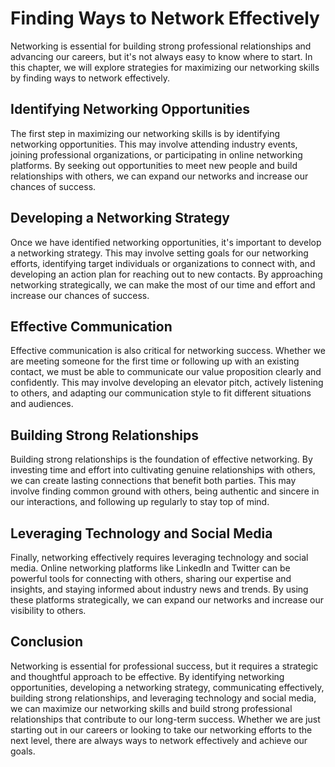 Finding Ways to Network Effectively
=================================================================================

Networking is essential for building strong professional relationships and advancing our careers, but it's not always easy to know where to start. In this chapter, we will explore strategies for maximizing our networking skills by finding ways to network effectively.

Identifying Networking Opportunities
------------------------------------

The first step in maximizing our networking skills is by identifying networking opportunities. This may involve attending industry events, joining professional organizations, or participating in online networking platforms. By seeking out opportunities to meet new people and build relationships with others, we can expand our networks and increase our chances of success.

Developing a Networking Strategy
--------------------------------

Once we have identified networking opportunities, it's important to develop a networking strategy. This may involve setting goals for our networking efforts, identifying target individuals or organizations to connect with, and developing an action plan for reaching out to new contacts. By approaching networking strategically, we can make the most of our time and effort and increase our chances of success.

Effective Communication
-----------------------

Effective communication is also critical for networking success. Whether we are meeting someone for the first time or following up with an existing contact, we must be able to communicate our value proposition clearly and confidently. This may involve developing an elevator pitch, actively listening to others, and adapting our communication style to fit different situations and audiences.

Building Strong Relationships
-----------------------------

Building strong relationships is the foundation of effective networking. By investing time and effort into cultivating genuine relationships with others, we can create lasting connections that benefit both parties. This may involve finding common ground with others, being authentic and sincere in our interactions, and following up regularly to stay top of mind.

Leveraging Technology and Social Media
--------------------------------------

Finally, networking effectively requires leveraging technology and social media. Online networking platforms like LinkedIn and Twitter can be powerful tools for connecting with others, sharing our expertise and insights, and staying informed about industry news and trends. By using these platforms strategically, we can expand our networks and increase our visibility to others.

Conclusion
----------

Networking is essential for professional success, but it requires a strategic and thoughtful approach to be effective. By identifying networking opportunities, developing a networking strategy, communicating effectively, building strong relationships, and leveraging technology and social media, we can maximize our networking skills and build strong professional relationships that contribute to our long-term success. Whether we are just starting out in our careers or looking to take our networking efforts to the next level, there are always ways to network effectively and achieve our goals.
